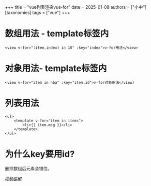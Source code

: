 +++
title = "vue列表渲染vue-for"
date = 2025-01-08
authors = ["小中"]
[taxonomies]
tags = ["vue"]
+++

# 数组用法 - template标签内

```vue
<view v-for="(item,index) in 10" :key="index">v-for用法</view>
```

# 对象用法- template标签内

```vue
<view v-for="item in nba" :key="item.id">v-for对象用法</view)
```

# 列表用法

```vue
<ul>
	<template v-for="item in items">
		<li>{{ item.msg }}</li>
	</template>
</ul>
```

# 为什么key要用id?

删除数组后元素会错位。

[视频讲解](https://www.bilibili.com/video/BV1Yg4y127Fp?t=576.2&p=19)